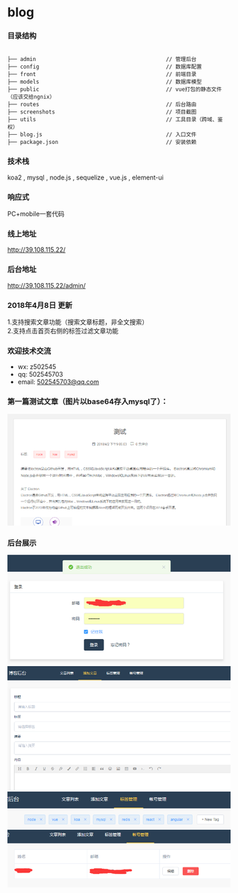 # blog  

### 目录结构  
```

├── admin                                         // 管理后台
├── config                                        // 数据库配置
├── front                                         // 前端目录
├── models                                        // 数据库模型
├── public                                        // vue打包的静态文件（应该交给ngnix）
├── routes                                        // 后台路由
├── screenshots                                   // 项目截图
├── utils                                         // 工具目录（跨域、鉴权）
├── blog.js                                       // 入口文件
├── package.json                                  // 安装依赖

```


### 技术栈 
koa2 , mysql , node.js , sequelize , vue.js , element-ui

### 响应式
PC+mobile一套代码

### 线上地址
http://39.108.115.22/

### 后台地址
http://39.108.115.22/admin/

### 2018年4月8日 更新
1.支持搜索文章功能（搜索文章标题，非全文搜索）  
2.支持点击首页右侧的标签过滤文章功能

### 欢迎技术交流
* wx: z502545
* qq: 502545703
* email: 502545703@qq.com

### 第一篇测试文章（图片以base64存入mysql了）：
![文章详情](https://github.com/fuxingZhang/blog/blob/master/screenshots/%E6%96%87%E7%AB%A0%E8%AF%A6%E6%83%85.jpg)

### 后台展示

![后台登陆](https://github.com/fuxingZhang/blog/blob/master/screenshots/%E5%90%8E%E5%8F%B0%E7%99%BB%E9%99%86.jpg)
![添加文章](https://github.com/fuxingZhang/blog/blob/master/screenshots/%E6%B7%BB%E5%8A%A0%E6%96%87%E7%AB%A0.jpg)
![标签管理](https://github.com/fuxingZhang/blog/blob/master/screenshots/%E6%A0%87%E7%AD%BE%E7%AE%A1%E7%90%86.jpg)
![账号管理](https://github.com/fuxingZhang/blog/blob/master/screenshots/%E8%B4%A6%E5%8F%B7%E7%AE%A1%E7%90%86.jpg)

